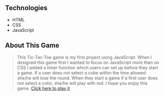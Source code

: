 ## Technologies
* HTML
* CSS
* JavaScript

## About This Game
> This Tic-Tac-Toe game is my first project using JavaScript.
> When I designed this game first I wanted to focus on JavaScript more than on CSS
>  I added a timer function which users can set up before they start a game.
> If a user does not select a cube within the time allowed she/he will lose the round.
> When they start a game if a first user does not select a color, she/he will play with red.
> I hope you enjoy this game.
[Click here to play it](https://emmasnpark.github.io/tictactoe/)
